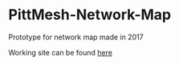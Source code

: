 # PittMesh-Network-Map
Prototype for network map made in 2017

Working site can be found [here](https://thinkcolorful.org/PittMesh-Network-Map/)
